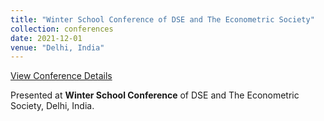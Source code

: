 ```yaml
---
title: "Winter School Conference of DSE and The Econometric Society"
collection: conferences
date: 2021-12-01
venue: "Delhi, India"
---
```


[View Conference Details](https://drive.google.com/file/d/1AUwis0NOU-3JEBN-1tlTl56ehKWF64Xu/view?usp=sharing)

Presented at **Winter School Conference** of DSE and The Econometric Society, Delhi, India.
